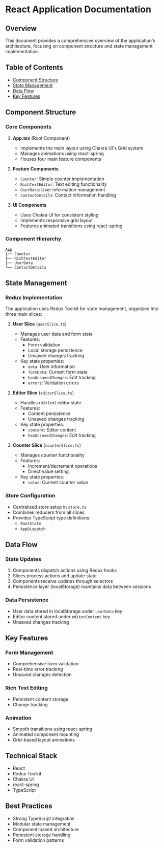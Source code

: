 # React Application Documentation

## Overview
This document provides a comprehensive overview of the application's architecture, focusing on component structure and state management implementation.

## Table of Contents
- [Component Structure](#component-structure)
- [State Management](#state-management)
- [Data Flow](#data-flow)
- [Key Features](#key-features)

## Component Structure

### Core Components
1. **App.tsx** (Root Component)
   - Implements the main layout using Chakra UI's Grid system
   - Manages animations using react-spring
   - Houses four main feature components

2. **Feature Components**
   - `Counter`: Simple counter implementation
   - `RichTextEditor`: Text editing functionality
   - `UserData`: User information management
   - `ContactDetails`: Contact information handling

3. **UI Components**
   - Uses Chakra UI for consistent styling
   - Implements responsive grid layout
   - Features animated transitions using react-spring

### Component Hierarchy
```
App
├── Counter
├── RichTextEditor
├── UserData
└── ContactDetails
```

## State Management

### Redux Implementation
The application uses Redux Toolkit for state management, organized into three main slices:

1. **User Slice** (`userSlice.ts`)
   - Manages user data and form state
   - Features:
     - Form validation
     - Local storage persistence
     - Unsaved changes tracking
   - Key state properties:
     - `data`: User information
     - `formData`: Current form state
     - `hasUnsavedChanges`: Edit tracking
     - `errors`: Validation errors

2. **Editor Slice** (`editorSlice.ts`)
   - Handles rich text editor state
   - Features:
     - Content persistence
     - Unsaved changes tracking
   - Key state properties:
     - `content`: Editor content
     - `hasUnsavedChanges`: Edit tracking

3. **Counter Slice** (`counterSlice.ts`)
   - Manages counter functionality
   - Features:
     - Increment/decrement operations
     - Direct value setting
   - Key state properties:
     - `value`: Current counter value

### Store Configuration
- Centralized store setup in `store.ts`
- Combines reducers from all slices
- Provides TypeScript type definitions:
  - `RootState`
  - `AppDispatch`

## Data Flow

### State Updates
1. Components dispatch actions using Redux hooks
2. Slices process actions and update state
3. Components receive updates through selectors
4. Persistence layer (localStorage) maintains data between sessions

### Data Persistence
- User data stored in localStorage under `userData` key
- Editor content stored under `editorContent` key
- Unsaved changes tracking

## Key Features

### Form Management
- Comprehensive form validation
- Real-time error tracking
- Unsaved changes detection

### Rich Text Editing
- Persistent content storage
- Change tracking

### Animation
- Smooth transitions using react-spring
- Animated component mounting
- Grid-based layout animations

## Technical Stack
- React
- Redux Toolkit
- Chakra UI
- react-spring
- TypeScript

## Best Practices
- Strong TypeScript integration
- Modular state management
- Component-based architecture
- Persistent storage handling
- Form validation patterns 
